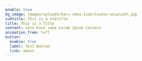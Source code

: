 ```yaml
---
enable: true
bg_image: images/uploads/kari-shea-1sanrixw5oy-unsplash.jpg
subtitle: This is a Subtitle
title: This is a Title
content: Lets have some Lorem Ipsum Content
animation_from: left
button:
  enable: true
  label: Test Button
  link: about
---
```

